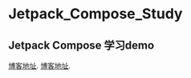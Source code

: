 # Jetpack_Compose_Study
## Jetpack Compose 学习demo
[博客地址](https://blog.csdn.net/axuanqq/article/details/132291309?spm=1001.2014.3001.5501 "博客地址").
[博客地址](https://blog.csdn.net/axuanqq/article/details/132733626?spm=1001.2014.3001.5501 "博客地址").